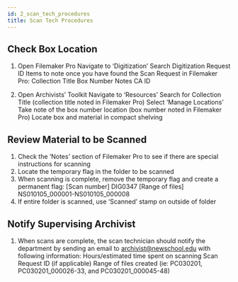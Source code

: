 ```yaml
---
id: 2_scan_tech_procedures
title: Scan Tech Procedures
---
```


## Check Box Location 
1. Open Filemaker Pro 
Navigate to ‘Digitization’ 
Search Digitization Request ID 
Items to note once you have found the Scan Request in Filemaker Pro: 
Collection Title
Box Number
Notes
CA ID

2. Open Archivists’ Toolkit
Navigate to ‘Resources’
Search for Collection Title (collection title noted in Filemaker Pro)
Select ‘Manage Locations’
Take note of the box number location (box number noted in Filemaker Pro)
Locate box and material in compact shelving 

## Review Material to be Scanned 
1. Check the ‘Notes’ section of Filemaker Pro to see if there are special instructions for scanning
2. Locate the temporary flag in the folder to be scanned 
3. When scanning is complete, remove the temporary flag and create a permanent flag: 
[Scan number] DIG0347
[Range of files] NS010105_000001-NS010105_000008
4. If entire folder is scanned, use ‘Scanned’ stamp on outside of folder


## Notify Supervising Archivist  
1. When scans are complete, the scan technician should notify the department by sending an email to archivist@newschool.edu with following information:
Hours/estimated time spent on scanning
Scan Request ID (if applicable)
Range of files created (ie: PC030201, PC030201_000026-33, and PC030201_000045-48)


